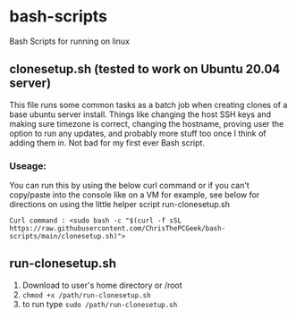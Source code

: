 # bash-scripts
Bash Scripts for running on linux

## clonesetup.sh (tested to work on Ubuntu 20.04 server)
This file runs some common tasks as a batch job when creating clones of a base ubuntu server install.  Things like changing the host SSH keys and making sure timezone is correct, changing the hostname, proving user the option to run any updates, and probably more stuff too once I think of adding them in.  Not bad for my first ever Bash script.
### Useage:
You can run this by using the below curl command or if you can't copy/paste into the console like on a VM for example, see below for directions on using the little helper script run-clonesetup.sh

    Curl command : <sudo bash -c "$(curl -f sSL https://raw.githubusercontent.com/ChrisThePCGeek/bash-scripts/main/clonesetup.sh)">

## run-clonesetup.sh
1. Download to user's home directory or /root
1. `chmod +x /path/run-clonesetup.sh`
1. to run type `sudo /path/run-clonesetup.sh`
